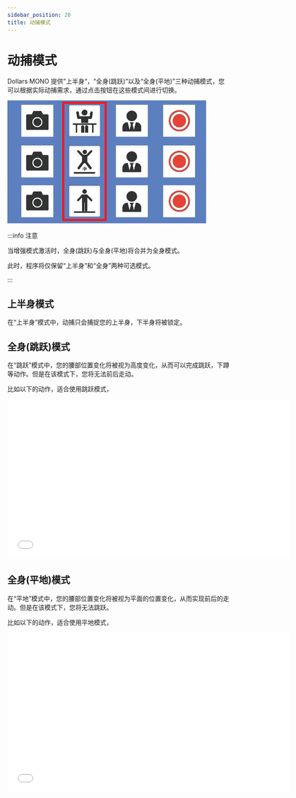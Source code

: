 ```yaml
---
sidebar_position: 20
title: 动捕模式
---
```


# 动捕模式

Dollars MONO 提供”上半身“，“全身(跳跃)”以及“全身(平地)”三种动捕模式，您可以根据实际动捕需求，通过点击按钮在这些模式间进行切换。

![](../img/FqK6yqb6STxaAsL3gM4uMeaVlMc4.png)

:::info 注意

当增强模式激活时，全身(跳跃)与全身(平地)将合并为全身模式。

此时，程序将仅保留“上半身”和“全身”两种可选模式。

:::

## 上半身模式

在“上半身”模式中，动捕只会捕捉您的上半身，下半身将被锁定。

## 全身(跳跃)模式

在“跳跃”模式中，您的腰部位置变化将被视为高度变化，从而可以完成跳跃，下蹲等动作。但是在该模式下，您将无法前后走动。

比如以下的动作，适合使用跳跃模式，

<iframe src="//player.bilibili.com/player.html?bvid=BV1hB4y1s7Ah&autoplay=0" width="640" height="360" scrolling="no" border="0" frameborder="no" framespacing="0" allowfullscreen="true"> </iframe>

## 全身(平地)模式

在“平地”模式中，您的腰部位置变化将被视为平面的位置变化，从而实现前后的走动。但是在该模式下，您将无法跳跃。

比如以下的动作，适合使用平地模式，

<iframe src="//player.bilibili.com/player.html?bvid=BV1Va411x73C&autoplay=0" width="640" height="360" scrolling="no" border="0" frameborder="no" framespacing="0" allowfullscreen="true"> </iframe>
